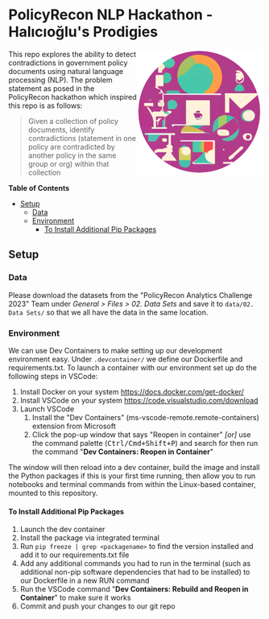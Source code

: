 # PolicyRecon NLP Hackathon - Halıcıoğlu's Prodigies

<img src="img/abstract-logo.png" align="right">

This repo explores the ability to detect contradictions in government policy documents using natural language processing (NLP). The problem statement as posed in the PolicyRecon hackathon which inspired this repo is as follows:
> Given a collection of policy documents, identify contradictions (statement in one policy are contradicted by another policy in the same group or org) within that collection



**Table of Contents**
- [Setup](#setup)
  - [Data](#data)
  - [Environment](#environment)
    - [To Install Additional Pip Packages](#to-install-additional-pip-packages)

## Setup

### Data
Please download the datasets from the "PolicyRecon Analytics Challenge 2023" Team under *General > Files > 02. Data Sets* and save it to `data/02. Data Sets/` so that we all have the data in the same location.

### Environment
We can use Dev Containers to make setting up our development environment easy. Under `.devcontainer/` we define our Dockerfile and requirements.txt. To launch a container with our environment set up do the following steps in VSCode:
1. Install Docker on your system https://docs.docker.com/get-docker/
2. Install VSCode on your system https://code.visualstudio.com/download
3. Launch VSCode
   1. Install the "Dev Containers" (ms-vscode-remote.remote-containers) extension from Microsoft
   2. Click the pop-up window that says "Reopen in container" *[or]* use the command palette (<kbd>Ctrl/Cmd+Shift+P</kbd>) and search for then run the command "**Dev Containers: Reopen in Container**"

The window will then reload into a dev container, build the image and install the Python packages if this is your first time running, then allow you to run notebooks and terminal commands from within the Linux-based container, mounted to this repository.

#### To Install Additional Pip Packages
1. Launch the dev container
2. Install the package via integrated terminal
3. Run `pip freeze | grep <packagename>` to find the version installed and add it to our requirements.txt file
4. Add any additional commands you had to run in the terminal (such as additional non-pip software dependencies that had to be installed) to our Dockerfile in a new RUN command
5. Run the VSCode command "**Dev Containers: Rebuild and Reopen in Container**" to make sure it works
6. Commit and push your changes to our git repo

